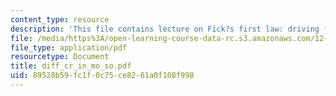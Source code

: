 ```yaml
---
content_type: resource
description: 'This file contains lecture on Fick?s first law: driving force.'
file: /media/https%3A/open-learning-course-data-rc.s3.amazonaws.com/12-524-mechanical-properties-of-rocks-fall-2005/89528b59fc1f0c75ce8261a0f108f998_diff_cr_in_mo_so.pdf
file_type: application/pdf
resourcetype: Document
title: diff_cr_in_mo_so.pdf
uid: 89528b59-fc1f-0c75-ce82-61a0f108f998
---
```

